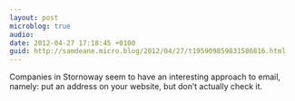 ```yaml
---
layout: post
microblog: true
audio: 
date: 2012-04-27 17:18:45 +0100
guid: http://samdeane.micro.blog/2012/04/27/t195909859831586816.html
---
```

Companies in Stornoway seem to have an interesting approach to email, namely: put an address on your website, but don’t actually check it.
